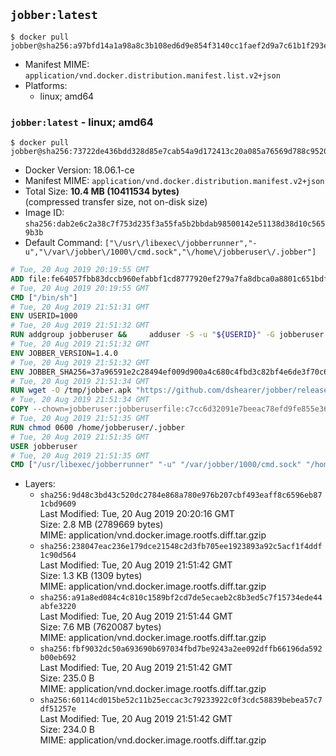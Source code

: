 ## `jobber:latest`

```console
$ docker pull jobber@sha256:a97bfd14a1a98a8c3b108ed6d9e854f3140cc1faef2d9a7c61b1f293e0ad7cfc
```

-	Manifest MIME: `application/vnd.docker.distribution.manifest.list.v2+json`
-	Platforms:
	-	linux; amd64

### `jobber:latest` - linux; amd64

```console
$ docker pull jobber@sha256:73722de436bdd328d85e7cab54a9d172413c20a085a76569d788c9520b978256
```

-	Docker Version: 18.06.1-ce
-	Manifest MIME: `application/vnd.docker.distribution.manifest.v2+json`
-	Total Size: **10.4 MB (10411534 bytes)**  
	(compressed transfer size, not on-disk size)
-	Image ID: `sha256:dab2e6c2a38c7f753d235f3a55fa5b2bbdab98500142e51138d38d10c5659b3b`
-	Default Command: `["\/usr\/libexec\/jobberrunner","-u","\/var\/jobber\/1000\/cmd.sock","\/home\/jobberuser\/.jobber"]`

```dockerfile
# Tue, 20 Aug 2019 20:19:55 GMT
ADD file:fe64057fbb83dccb960efabbf1cd8777920ef279a7fa8dbca0a8801c651bdf7c in / 
# Tue, 20 Aug 2019 20:19:55 GMT
CMD ["/bin/sh"]
# Tue, 20 Aug 2019 21:51:31 GMT
ENV USERID=1000
# Tue, 20 Aug 2019 21:51:32 GMT
RUN addgroup jobberuser &&     adduser -S -u "${USERID}" -G jobberuser jobberuser &&     mkdir -p "/var/jobber/${USERID}" &&     chown -R jobberuser:jobberuser "/var/jobber/${USERID}"
# Tue, 20 Aug 2019 21:51:32 GMT
ENV JOBBER_VERSION=1.4.0
# Tue, 20 Aug 2019 21:51:32 GMT
ENV JOBBER_SHA256=37a96591e2c28494ef009d900a4c680c4fbd3c82bf4e6de3f70c6ad451e45867
# Tue, 20 Aug 2019 21:51:34 GMT
RUN wget -O /tmp/jobber.apk "https://github.com/dshearer/jobber/releases/download/v${JOBBER_VERSION}/jobber-${JOBBER_VERSION}-r0.apk" &&     echo "${JOBBER_SHA256} */tmp/jobber.apk" | sha256sum -c &&     apk add --no-network --no-scripts --allow-untrusted /tmp/jobber.apk &&     rm /tmp/jobber.apk
# Tue, 20 Aug 2019 21:51:34 GMT
COPY --chown=jobberuser:jobberuserfile:c7cc6d32091e7beeac78efd9fe855e36a106902c1177df0f9f6bd2bbe3b8d518 in /home/jobberuser/.jobber 
# Tue, 20 Aug 2019 21:51:35 GMT
RUN chmod 0600 /home/jobberuser/.jobber
# Tue, 20 Aug 2019 21:51:35 GMT
USER jobberuser
# Tue, 20 Aug 2019 21:51:35 GMT
CMD ["/usr/libexec/jobberrunner" "-u" "/var/jobber/1000/cmd.sock" "/home/jobberuser/.jobber"]
```

-	Layers:
	-	`sha256:9d48c3bd43c520dc2784e868a780e976b207cbf493eaff8c6596eb871cbd9609`  
		Last Modified: Tue, 20 Aug 2019 20:20:16 GMT  
		Size: 2.8 MB (2789669 bytes)  
		MIME: application/vnd.docker.image.rootfs.diff.tar.gzip
	-	`sha256:238047eac236e179dce21548c2d3fb705ee1923893a92c5acf1f4ddf1c90d564`  
		Last Modified: Tue, 20 Aug 2019 21:51:42 GMT  
		Size: 1.3 KB (1309 bytes)  
		MIME: application/vnd.docker.image.rootfs.diff.tar.gzip
	-	`sha256:a91a8ed084c4c810c1589bf2cd7de5ecaeb2c8b3ed5c7f15734ede44abfe3220`  
		Last Modified: Tue, 20 Aug 2019 21:51:44 GMT  
		Size: 7.6 MB (7620087 bytes)  
		MIME: application/vnd.docker.image.rootfs.diff.tar.gzip
	-	`sha256:fbf9032dc50a693690b697034fbd7be9243a2ee092dffb66196da592b00eb692`  
		Last Modified: Tue, 20 Aug 2019 21:51:42 GMT  
		Size: 235.0 B  
		MIME: application/vnd.docker.image.rootfs.diff.tar.gzip
	-	`sha256:60114cd015be52c11b25eccac3c79233922c0f3cdc58839bebea57c7df51257e`  
		Last Modified: Tue, 20 Aug 2019 21:51:42 GMT  
		Size: 234.0 B  
		MIME: application/vnd.docker.image.rootfs.diff.tar.gzip

